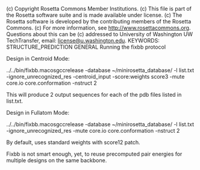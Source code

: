 (c) Copyright Rosetta Commons Member Institutions.
(c) This file is part of the Rosetta software suite and is made available under license.
(c) The Rosetta software is developed by the contributing members of the Rosetta Commons.
(c) For more information, see http://www.rosettacommons.org. Questions about this can be
(c) addressed to University of Washington UW TechTransfer, email: license@u.washington.edu.
KEYWORDS: STRUCTURE_PREDICTION GENERAL
Running the fixbb protocol

Design in Centroid Mode:

../../bin/fixbb.macosgccrelease -database ~/minirosetta_database/ -l list.txt -ignore_unrecognized_res -centroid_input -score:weights score3 -mute core.io core.conformation -nstruct 2

This will produce 2 output sequences for each of the pdb files listed in list.txt.

Design in Fullatom Mode:

../../bin/fixbb.macosgccrelease -database ~/minirosetta_database/ -l list.txt -ignore_unrecognized_res  -mute core.io core.conformation -nstruct 2

By default, uses standard weights with score12 patch.

Fixbb is not smart enough, yet, to reuse precomputed pair energies for multiple
designs on the same backbone.

